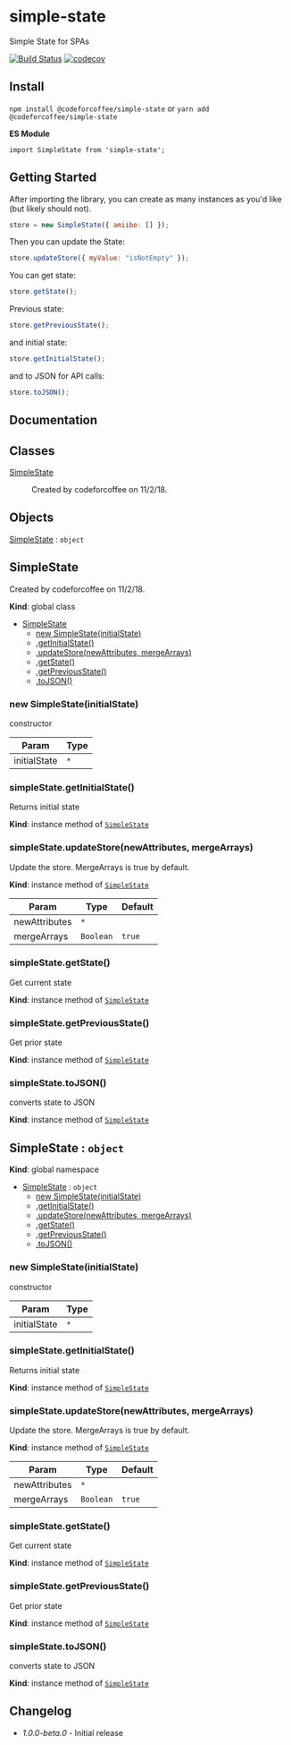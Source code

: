 # simple-state

Simple State for SPAs

[![Build Status](https://travis-ci.org/code-for-coffee/simple-state.svg?branch=master)](https://travis-ci.org/code-for-coffee/simple-state) [![codecov](https://codecov.io/gh/code-for-coffee/simple-state/branch/master/graph/badge.svg)](https://codecov.io/gh/code-for-coffee/simple-state)

## Install

`npm install @codeforcoffee/simple-state` or `yarn add @codeforcoffee/simple-state`

**ES Module**

```
import SimpleState from 'simple-state';
```

## Getting Started

After importing the library, you can create as many instances as you'd like (but likely should not).

```js
store = new SimpleState({ amiibo: [] });
```

Then you can update the State:

```js
store.updateStore({ myValue: "isNotEmpty" });
```

You can get state:

```js
store.getState();
```

Previous state:

```js
store.getPreviousState();
```

and initial state:

```js
store.getInitialState();
```

and to JSON for API calls:

```js
store.toJSON();
```

## Documentation

## Classes

<dl>
<dt><a href="#SimpleState">SimpleState</a></dt>
<dd><p>Created by codeforcoffee on 11/2/18.</p>
</dd>
</dl>

## Objects

<dl>
<dt><a href="#SimpleState">SimpleState</a> : <code>object</code></dt>
<dd></dd>
</dl>

<a name="SimpleState"></a>

## SimpleState

Created by codeforcoffee on 11/2/18.

**Kind**: global class

- [SimpleState](#SimpleState)
  - [new SimpleState(initialState)](#new_SimpleState_new)
  - [.getInitialState()](#SimpleState+getInitialState)
  - [.updateStore(newAttributes, mergeArrays)](#SimpleState+updateStore)
  - [.getState()](#SimpleState+getState)
  - [.getPreviousState()](#SimpleState+getPreviousState)
  - [.toJSON()](#SimpleState+toJSON)

<a name="new_SimpleState_new"></a>

### new SimpleState(initialState)

constructor

| Param        | Type            |
| ------------ | --------------- |
| initialState | <code>\*</code> |

<a name="SimpleState+getInitialState"></a>

### simpleState.getInitialState()

Returns initial state

**Kind**: instance method of [<code>SimpleState</code>](#SimpleState)
<a name="SimpleState+updateStore"></a>

### simpleState.updateStore(newAttributes, mergeArrays)

Update the store. MergeArrays is true by default.

**Kind**: instance method of [<code>SimpleState</code>](#SimpleState)

| Param         | Type                 | Default           |
| ------------- | -------------------- | ----------------- |
| newAttributes | <code>\*</code>      |                   |
| mergeArrays   | <code>Boolean</code> | <code>true</code> |

<a name="SimpleState+getState"></a>

### simpleState.getState()

Get current state

**Kind**: instance method of [<code>SimpleState</code>](#SimpleState)
<a name="SimpleState+getPreviousState"></a>

### simpleState.getPreviousState()

Get prior state

**Kind**: instance method of [<code>SimpleState</code>](#SimpleState)
<a name="SimpleState+toJSON"></a>

### simpleState.toJSON()

converts state to JSON

**Kind**: instance method of [<code>SimpleState</code>](#SimpleState)
<a name="SimpleState"></a>

## SimpleState : <code>object</code>

**Kind**: global namespace

- [SimpleState](#SimpleState) : <code>object</code>
  - [new SimpleState(initialState)](#new_SimpleState_new)
  - [.getInitialState()](#SimpleState+getInitialState)
  - [.updateStore(newAttributes, mergeArrays)](#SimpleState+updateStore)
  - [.getState()](#SimpleState+getState)
  - [.getPreviousState()](#SimpleState+getPreviousState)
  - [.toJSON()](#SimpleState+toJSON)

<a name="new_SimpleState_new"></a>

### new SimpleState(initialState)

constructor

| Param        | Type            |
| ------------ | --------------- |
| initialState | <code>\*</code> |

<a name="SimpleState+getInitialState"></a>

### simpleState.getInitialState()

Returns initial state

**Kind**: instance method of [<code>SimpleState</code>](#SimpleState)
<a name="SimpleState+updateStore"></a>

### simpleState.updateStore(newAttributes, mergeArrays)

Update the store. MergeArrays is true by default.

**Kind**: instance method of [<code>SimpleState</code>](#SimpleState)

| Param         | Type                 | Default           |
| ------------- | -------------------- | ----------------- |
| newAttributes | <code>\*</code>      |                   |
| mergeArrays   | <code>Boolean</code> | <code>true</code> |

<a name="SimpleState+getState"></a>

### simpleState.getState()

Get current state

**Kind**: instance method of [<code>SimpleState</code>](#SimpleState)
<a name="SimpleState+getPreviousState"></a>

### simpleState.getPreviousState()

Get prior state

**Kind**: instance method of [<code>SimpleState</code>](#SimpleState)
<a name="SimpleState+toJSON"></a>

### simpleState.toJSON()

converts state to JSON

**Kind**: instance method of [<code>SimpleState</code>](#SimpleState)

## Changelog

- _1.0.0-beta.0_ - Initial release

